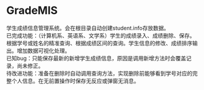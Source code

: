 # GradeMIS
学生成绩信息管理系统。会在根目录自动创建student.info存放数据。  
已完成功能：（计算机系、英语系、文学系）学生的成绩录入、成绩删除、保存。根据学号或姓名的精准查询、根据成绩区间的查询。学生信息的修改、成绩排序输出。增加数据可视化处理。   
已知bug：只能保存最新的新增学生成绩信息，原因是调用新增方法时会覆盖记录，尚未修正。    
待改进功能：准备在删除时自动调用查询方法，实现删除前能够看到学号对应的完整个人信息。在无前置操作时保存无反应或弹窗无消息。    
